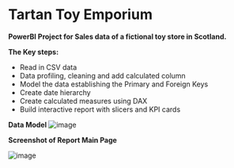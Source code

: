 # Tartan Toy Emporium

**PowerBI  Project for Sales data of a fictional toy store in Scotland.**

**The Key steps:**
  - Read in CSV data
  - Data profiling, cleaning and add calculated column
  - Model the data establishing the Primary and Foreign Keys
  - Create date hierarchy
  - Create calculated  measures using DAX
  - Build interactive report with slicers and KPI cards


**Data Model**
![image](https://github.com/Surya-LR/Tartan_Toy_Emporium/assets/77691667/2c672338-ccb2-4fde-97c8-c8206798a612)


**Screenshot of Report Main Page**

![image](https://github.com/Surya-LR/Tartan_Toy_Emporium/assets/77691667/7cec2ef4-d5df-46b5-8701-e5d2186aee8e)

